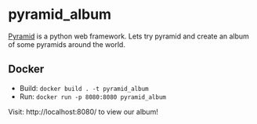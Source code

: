 # pyramid_album

[Pyramid](https://trypyramid.com/) is a python web framework. Lets try pyramid and create an album of some pyramids around the world.

## Docker

* Build: `docker build . -t pyramid_album`
* Run: `docker run -p 8080:8080 pyramid_album`

Visit: http://localhost:8080/ to view our album!